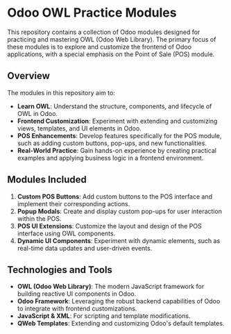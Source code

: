 # Odoo OWL Practice Modules

This repository contains a collection of Odoo modules designed for practicing and mastering OWL (Odoo Web Library). The primary focus of these modules is to explore and customize the frontend of Odoo applications, with a special emphasis on the Point of Sale (POS) module.

## Overview

The modules in this repository aim to:

- **Learn OWL**: Understand the structure, components, and lifecycle of OWL in Odoo.
- **Frontend Customization**: Experiment with extending and customizing views, templates, and UI elements in Odoo.
- **POS Enhancements**: Develop features specifically for the POS module, such as adding custom buttons, pop-ups, and new functionalities.
- **Real-World Practice**: Gain hands-on experience by creating practical examples and applying business logic in a frontend environment.

## Modules Included

1. **Custom POS Buttons**: Add custom buttons to the POS interface and implement their corresponding actions.
2. **Popup Modals**: Create and display custom pop-ups for user interaction within the POS.
3. **POS UI Extensions**: Customize the layout and design of the POS interface using OWL components.
4. **Dynamic UI Components**: Experiment with dynamic elements, such as real-time data updates and user-driven events.

## Technologies and Tools

- **OWL (Odoo Web Library)**: The modern JavaScript framework for building reactive UI components in Odoo.
- **Odoo Framework**: Leveraging the robust backend capabilities of Odoo to integrate with frontend customizations.
- **JavaScript & XML**: For scripting and template modifications.
- **QWeb Templates**: Extending and customizing Odoo's default templates.
